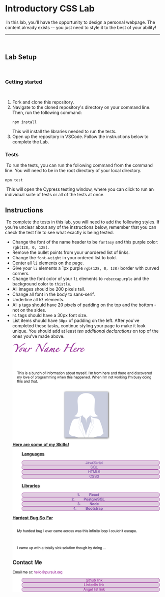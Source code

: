 # Introductory CSS Lab

​
In this lab, you'll have the opportunity to design a personal webpage. The content already exists -- you just need to style it to the best of your ability!
​

---

​

## Lab Setup

​

### Getting started

​

1. Fork and clone this repository.
   ​
1. Navigate to the cloned repository's directory on your command line. Then, run the following command:
   ​
   ```
   npm install
   ```
   ​
   This will install the libraries needed to run the tests.
   ​
1. Open up the repository in VSCode. Follow the instructions below to complete the Lab.
   ​

### Tests

​
To run the tests, you can run the following command from the command line. You will need to be in the root directory of your local directory.
​

```
npm test
```

​
This will open the Cypress testing window, where you can click to run an individual suite of tests or all of the tests at once.
​

## Instructions

​
To complete the tests in this lab, you will need to add the following styles. If you're unclear about any of the instructions below, remember that you can check the test file to see what exactly is being tested.
​

- Change the font of the name header to be `fantasy` and this purple color: `rgb(128, 0, 128)`.
- Remove the bullet points from your unordered list of links.
- Change the `font-weight` in your ordered list to bold.
- Center all `li` elements on the page.
- Give your `li` elements a 1px purple `rgb(128, 0, 128)` border with curved corners.
- Change the font color of your `li` elements to `rebeccapurple` and the background color to `thistle`.
- All images should be 200 pixels tall.
- Change all font in the body to sans-serif.
- Underline all `h3` elements.
- All `p` tags should have 20 pixels of padding on the top and the bottom - not on the sides.
- `h1` tags should have a 30px font size.
- List items should have `30px` of padding on the left.
  ​
  After you've completed these tasks, continue styling your page to make it look unique. You should add at least _ten additional declarations_ on top of the ones you've made above.
  ​
  ![An example page.](./assets/example-page.png)
